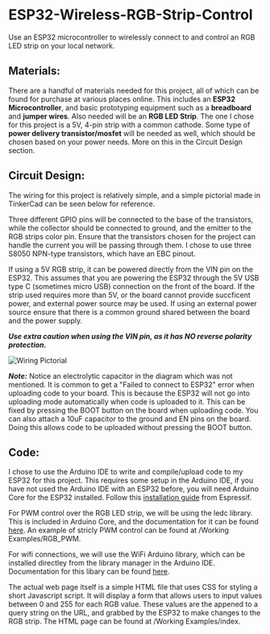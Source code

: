 # ESP32-Wireless-RGB-Strip-Control
Use an ESP32 microcontroller to wirelessly connect to and control an RGB LED strip on your local network.

## **Materials:**
There are a handful of materials needed for this project, all of which can be found for purchase at various places online. This includes an **ESP32 Microcontroller**, and basic prototyping equipment such as a **breadboard** and **jumper wires**. Also needed will be an **RGB LED Strip**. The one I chose for this project is a 5V, 4-pin strip with a common cathode. Some type of **power delivery transistor/mosfet** will be needed as well, which should be chosen based on your power needs. More on this in the Circuit Design section.

## **Circuit Design:**
The wiring for this project is relatively simple, and a simple pictorial made in TinkerCad can be seen below for reference. 

Three different GPIO pins will be connected to the base of the transistors, while the collector should be connected to ground, and the emitter to the RGB strips color pin. Ensure that the transistors chosen for the project can handle the current you will be passing through them. I chose to use three S8050 NPN-type transistors, which have an EBC pinout. 

If using a 5V RGB strip, it can be powered directly from the VIN pin on the ESP32. This assumes that you are powering the ESP32 through the 5V USB type C (sometimes micro USB) connection on the front of the board. If the strip used requires more than 5V, or the board cannot provide succficent power, and external power source may be used. If using an external power source ensure that there is a common ground shared between the board and the power supply.

***Use extra caution when using the VIN pin, as it has NO reverse polarity protection.***

![Wiring Pictorial](https://github.com/user-attachments/assets/c86bf289-1488-4271-bfb7-75f1a913ae85)

***Note:*** Notice an electrolytic capacitor in the diagram which was not mentioned. It is common to get a "Failed to connect to ESP32" error when uploading code to your board. This is because the ESP32 will not go into uploading mode automatically when code is uploaded to it. This can be fixed by pressing the BOOT button on the board when uploading code. You can also attach a 10uF capacitor to the ground and EN pins on the board. Doing this allows code to be uploaded without pressing the BOOT button.


## **Code:**
I chose to use the Arduino IDE to write and compile/upload code to my ESP32 for this project. This requires some setup in the Arduino IDE, if you have not used the Arduino IDE with an ESP32 before, you will need Arduino Core for the ESP32 installed. Follow this [installation guide](https://docs.espressif.com/projects/arduino-esp32/en/latest/installing.html) from Espressif.

For PWM control over the RGB LED strip, we will be using the ledc library. This is included in Arduino Core, and the documentation for it can be found [here](https://docs.espressif.com/projects/arduino-esp32/en/latest/api/ledc.html#arduino-esp32-ledc-api). An example of stricly PWM control can be found at /Working Examples/RGB_PWM.

For wifi connections, we will use the WiFi Arduino library, which can be installed directley from the library manager in the Arduino IDE. Documentation for this libary can be found [here](https://www.arduino.cc/reference/en/libraries/wifi/).

The actual web page itself is a simple HTML file that uses CSS for styling a short Javascript script. It will display a form that allows users to input values between 0 and 255 for each RGB value. These values are the appened to a query string on the URL, and grabbed by the ESP32 to make changes to the RGB strip. The HTML page can be found at /Working Examples/index.
